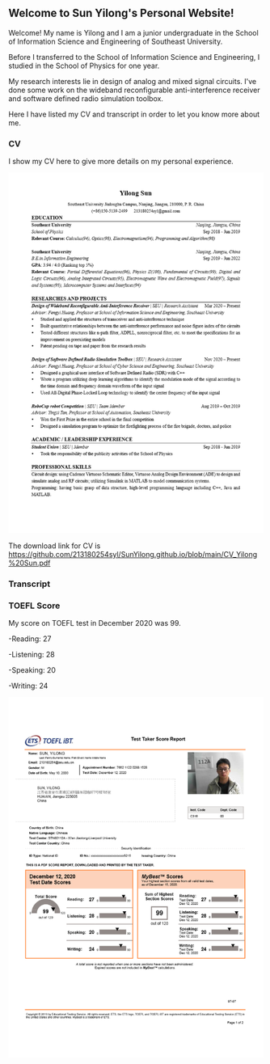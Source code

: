 ## Welcome to Sun Yilong's Personal Website!

Welcome! My name is Yilong and I am a junior undergraduate in the School of Information Science and Engineering of Southeast University. 

Before I transferred to the School of Information Science and Engineering, I studied in the School of Physics for one year.

My research interests lie in design of analog and mixed signal circuits. I've done some work on the wideband reconfigurable anti-interference receiver and software defined radio simulation toolbox.

Here I have listed my CV and transcript in order to let you know more about me.

### CV

I show my CV here to give more details on my personal experience.

![Image of CV](CV_Yilong%20Sun.png)

The download link for CV is https://github.com/213180254syl/SunYilong.github.io/blob/main/CV_Yilong%20Sun.pdf

### Transcript

### TOEFL Score

My score on TOEFL test in December 2020 was 99.

-Reading:     27

-Listening:   28

-Speaking:    20

-Writing:     24

![Image of TOEFL Score](TOEFL_SCORES.png)
